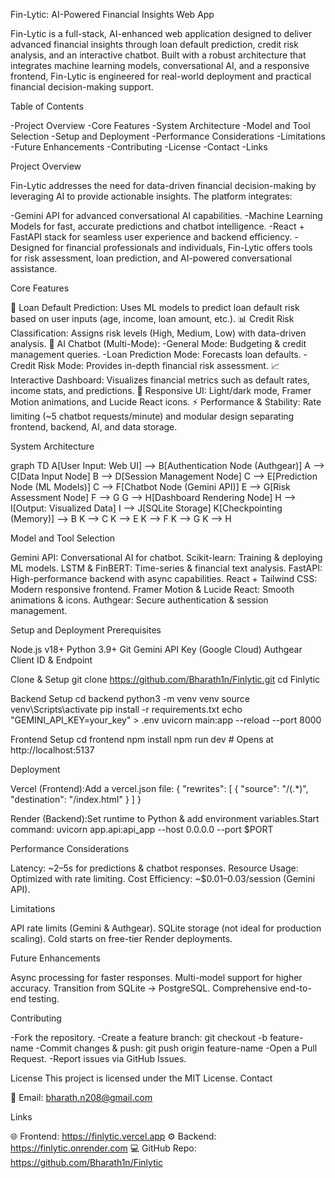 Fin-Lytic: AI-Powered Financial Insights Web App

Fin-Lytic is a full-stack, AI-enhanced web application designed to deliver advanced financial insights through loan default prediction, credit risk analysis, and an interactive chatbot.
Built with a robust architecture that integrates machine learning models, conversational AI, and a responsive frontend, Fin-Lytic is engineered for real-world deployment and practical financial decision-making support.

Table of Contents

-Project Overview
-Core Features
-System Architecture
-Model and Tool Selection
-Setup and Deployment
-Performance Considerations
-Limitations
-Future Enhancements
-Contributing
-License
-Contact
-Links

Project Overview

Fin-Lytic addresses the need for data-driven financial decision-making by leveraging AI to provide actionable insights.
The platform integrates:

-Gemini API for advanced conversational AI capabilities.
-Machine Learning Models for fast, accurate predictions and chatbot intelligence.
-React + FastAPI stack for seamless user experience and backend efficiency.
-Designed for financial professionals and individuals, Fin-Lytic offers tools for risk assessment, loan prediction, and AI-powered conversational assistance.

Core Features

🔮 Loan Default Prediction: Uses ML models to predict loan default risk based on user inputs (age, income, loan amount, etc.).
📊 Credit Risk Classification: Assigns risk levels (High, Medium, Low) with data-driven analysis.
🤖 AI Chatbot (Multi-Mode):
    -General Mode: Budgeting & credit management queries.
    -Loan Prediction Mode: Forecasts loan defaults.
    -Credit Risk Mode: Provides in-depth financial risk assessment.
📈 Interactive Dashboard: Visualizes financial metrics such as default rates, income stats, and predictions.
🎨 Responsive UI: Light/dark mode, Framer Motion animations, and Lucide React icons.
⚡ Performance & Stability: Rate limiting (~5 chatbot requests/minute) and modular design separating frontend, backend, AI, and data storage.

System Architecture

graph TD
    A[User Input: Web UI] --> B[Authentication Node (Authgear)]
    A --> C[Data Input Node]
    B --> D[Session Management Node]
    C --> E[Prediction Node (ML Models)]
    C --> F[Chatbot Node (Gemini API)]
    E --> G[Risk Assessment Node]
    F --> G
    G --> H[Dashboard Rendering Node]
    H --> I[Output: Visualized Data]
    I --> J[SQLite Storage]
    K[Checkpointing (Memory)] --> B
    K --> C
    K --> E
    K --> F
    K --> G
    K --> H

Model and Tool Selection

Gemini API: Conversational AI for chatbot.
Scikit-learn: Training & deploying ML models.
LSTM & FinBERT: Time-series & financial text analysis.
FastAPI: High-performance backend with async capabilities.
React + Tailwind CSS: Modern responsive frontend.
Framer Motion & Lucide React: Smooth animations & icons.
Authgear: Secure authentication & session management.

Setup and Deployment
Prerequisites

Node.js v18+
Python 3.9+
Git
Gemini API Key (Google Cloud)
Authgear Client ID & Endpoint

Clone & Setup
git clone https://github.com/Bharath1n/Finlytic.git
cd Finlytic

Backend Setup
cd backend
python3 -m venv venv
source venv\Scripts\activate
pip install -r requirements.txt
echo "GEMINI_API_KEY=your_key" > .env
uvicorn main:app --reload --port 8000

Frontend Setup
cd frontend
npm install
npm run dev   # Opens at http://localhost:5137

Deployment

Vercel (Frontend):Add a vercel.json file:
{
  "rewrites": [
    { "source": "/(.*)", "destination": "/index.html" }
  ]
}


Render (Backend):Set runtime to Python & add environment variables.Start command:
uvicorn app.api:api_app --host 0.0.0.0 --port $PORT


Performance Considerations

Latency: ~2–5s for predictions & chatbot responses.
Resource Usage: Optimized with rate limiting.
Cost Efficiency: ~$0.01–0.03/session (Gemini API).

Limitations

API rate limits (Gemini & Authgear).
SQLite storage (not ideal for production scaling).
Cold starts on free-tier Render deployments.

Future Enhancements

Async processing for faster responses.
Multi-model support for higher accuracy.
Transition from SQLite → PostgreSQL.
Comprehensive end-to-end testing.

Contributing

-Fork the repository.
-Create a feature branch:
    git checkout -b feature-name
-Commit changes & push:
    git push origin feature-name
-Open a Pull Request.
-Report issues via GitHub Issues.


License
This project is licensed under the MIT License.
Contact

📧 Email: bharath.n208@gmail.com

Links

🌐 Frontend: https://finlytic.vercel.app
⚙️ Backend: https://finlytic.onrender.com
💻 GitHub Repo: https://github.com/Bharath1n/Finlytic
